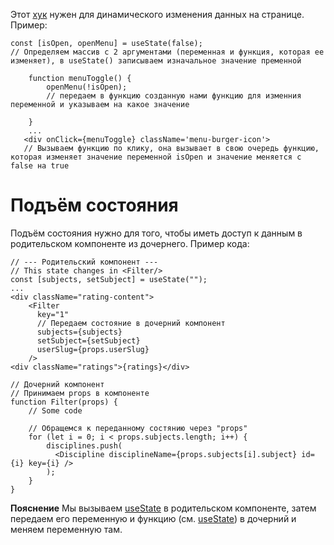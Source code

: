 Этот [хук](Хуки) нужен для динамического изменения данных на странице.
Пример: 
```
const [isOpen, openMenu] = useState(false); 
// Определяем массив с 2 аргументами (переменная и функция, которая ее изменяет), в useState() записываем изначальное значение пременной

    function menuToggle() {
        openMenu(!isOpen); 
        // передаем в функцию созданную нами функцию для изменния переменной и указываем на какое значение
        
    }
    ...
   <div onClick={menuToggle} className='menu-burger-icon'> 
   // Вызываем функцию по клику, она вызывает в свою очередь функцию, которая изменяет значение переменной isOpen и значение меняется с false на true
```

# Подъём состояния
Подъём состояния нужно для того, чтобы иметь доступ к данным в родительском компоненте из дочернего. Пример кода: 
```
// --- Родительский компонент --- 
// This state changes in <Filter/>
const [subjects, setSubject] = useState("");
...
<div className="rating-content">
	<Filter
	  key="1"
	  // Передаем состояние в дочерний компонент
	  subjects={subjects}
	  setSubject={setSubject}
	  userSlug={props.userSlug}
	/>
<div className="ratings">{ratings}</div>
```

```
// Дочерний компонент
// Принимаем props в компоненте
function Filter(props) { 
	// Some code
	
	// Обращемся к переданному состянию через "props"
	for (let i = 0; i < props.subjects.length; i++) {
		disciplines.push(
		  <Discipline disciplineName={props.subjects[i].subject} id={i} key={i} />
		);
	}
}
```

**Пояснение**
Мы вызываем [useState](useState) в родительском компоненте, затем передаем его переменную  и функцию (см. [useState](useState)) в дочерний и меняем переменную там.